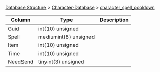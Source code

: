 [Database Structure](Database-Structure) > [Character-Database](Character-Database) > [character_spell_cooldown](character_spell_cooldown)

Column | Type | Description
--- | --- | ---
Guid | int(10) unsigned | 
Spell | mediumint(8) unsigned | 
Item | int(10) unsigned | 
Time | int(10) unsigned | 
NeedSend | tinyint(3) unsigned | 
